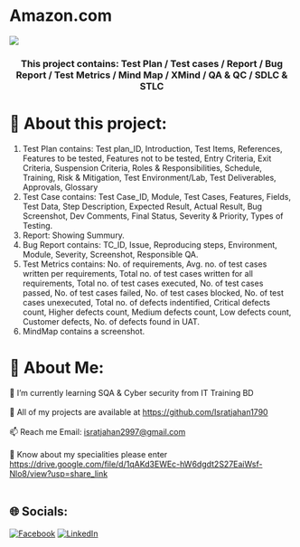 # Amazon.com
![](https://cdn.britannica.com/15/143115-004-5E4B6632/Amazoncom-logo.jpg)

<h3 align="center">This project contains: Test Plan / Test cases / Report / Bug Report / Test Metrics / Mind Map / XMind / QA & QC / SDLC & STLC</h3>

# 💫 About this project:
1) Test Plan contains: Test plan_ID, Introduction, Test Items, References, Features to be tested, Features not to be tested, Entry Criteria, Exit Criteria, Suspension Criteria, Roles & Responsibilities, Schedule, Training, Risk & Mitigation, Test Environment/Lab, Test Deliverables, Approvals, Glossary
2) Test Case contains: Test Case_ID, Module, Test Cases, Features, Fields, Test Data, Step Description, Expected Result, Actual Result, Bug Screenshot, Dev Comments, Final Status, Severity & Priority, Types of Testing.
3) Report: Showing Summury.
4) Bug Report contains: TC_ID, Issue, Reproducing steps, Environment, Module, Severity, Screenshot, Responsible QA.
5) Test Metrics contains: No. of requirements, Avg. no. of test cases written per requirements, Total no. of test cases written for all requirements, Total no. of test cases executed, No. of test cases passed, No. of test cases failed, No. of test cases blocked, No. of test cases unexecuted, Total no. of defects indentified, Critical defects count, Higher defects count, Medium defects count, Low defects count, Customer defects, No. of defects found in UAT.
6) MindMap contains a screenshot.


# 💫 About Me:
🌱 I’m currently learning SQA & Cyber security from IT Training BD<br><br>👯 All of my projects are available at https://github.com/Isratjahan1790<br><br>📫 Reach me Email: isratjahan2997@gmail.com<br><br>🔭 Know about my specialities please enter https://drive.google.com/file/d/1qAKd3EWEc-hW6dgdt2S27EaiWsf-Nlo8/view?usp=share_link<br><br>


## 🌐 Socials:
[![Facebook](https://img.shields.io/badge/Facebook-%231877F2.svg?logo=Facebook&logoColor=white)](https://facebook.com/ishratjahan.1790) [![LinkedIn](https://img.shields.io/badge/LinkedIn-%230077B5.svg?logo=linkedin&logoColor=white)](https://linkedin.com/in/israt-jahan1790) 

